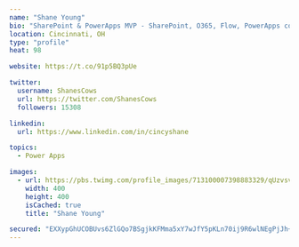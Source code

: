 ```yaml
---
name: "Shane Young"
bio: "SharePoint & PowerApps MVP - SharePoint, O365, Flow, PowerApps consulting? @PowerApps911 | Pure Snark? You found it."
location: Cincinnati, OH
type: "profile"
heat: 98

website: https://t.co/91p5BQ3pUe

twitter:
  username: ShanesCows
  url: https://twitter.com/ShanesCows
  followers: 15308

linkedin:
  url: https://www.linkedin.com/in/cincyshane

topics:
  - Power Apps

images:
  - url: https://pbs.twimg.com/profile_images/713100007398883329/qUzvsvQ3_400x400.jpg
    width: 400
    height: 400
    isCached: true
    title: "Shane Young"

secured: "EXXypGhUCOBUvs6ZlGQo7BSgjkKFMma5xY7wJfY5pKLn70ij9R6wlNEgPjJh+z7N6BYJqE+HClUhsvb6mqh3eqvSbmUC64rSkuXwRrnhNoJuKSdLW3zainA9nHZiI4b7koGy52iQNe15OT3fAcIcIpC8FpzqRI2HB1kMP3JUikuJRs9LHnXgZtlRDAGHguXl7KFjDGQ1srbd9sz9Bu+B+DfnB3JModsxH2Wd497s+N+L92NqKftxG0YldGgXOz9v/ZXJ2ASy5FlSaHUBIpyzL9DVvGHiSDAVBEOY0y1XsINyr0gbw40Y/GC6eOKTpgtHsiUMDjIlNaqC1VwFe9VifXTZQbVX8rKdtamnZoVrCa+UyM3mmUkHJl1f0bLDOoWomt+NgQmSuaTTzWEdYHlL06mmp6RLDRR1YsIgtGQNsuc=;9Zn5pZdrnp3A9aBktnykww=="
---
```


